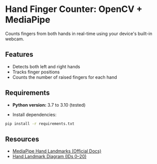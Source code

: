 # Hand Finger Counter: OpenCV + MediaPipe

Counts fingers from both hands in real-time using your device's built-in webcam.

## Features
- Detects both left and right hands
- Tracks finger positions
- Counts the number of raised fingers for each hand

## Requirements

- **Python version:** 3.7 to 3.10 (tested)

- Install dependencies:

```bash
pip install -r requirements.txt
```

## Resources

- [MediaPipe Hand Landmarks (Official Docs)](https://ai.google.dev/edge/mediapipe/solutions/vision/hand_landmarker)
- [Hand Landmark Diagram (IDs 0–20)](https://ai.google.dev/static/mediapipe/images/solutions/hand-landmarks.png)
